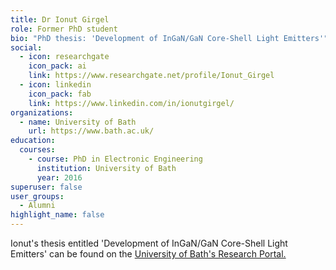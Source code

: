 ```yaml
---
title: Dr Ionut Girgel
role: Former PhD student
bio: "PhD thesis: 'Development of InGaN/GaN Core-Shell Light Emitters'"
social:
  - icon: researchgate
    icon_pack: ai
    link: https://www.researchgate.net/profile/Ionut_Girgel
  - icon: linkedin
    icon_pack: fab
    link: https://www.linkedin.com/in/ionutgirgel/
organizations:
  - name: University of Bath
    url: https://www.bath.ac.uk/
education:
  courses:
    - course: PhD in Electronic Engineering
      institution: University of Bath
      year: 2016
superuser: false
user_groups:
  - Alumni
highlight_name: false
---
```


Ionut's thesis entitled 'Development of InGaN/GaN Core-Shell Light Emitters' can be found on the [University of Bath's Research Portal.](https://researchportal.bath.ac.uk/en/studentTheses/development-of-ingangan-core-shell-light-emitters)

